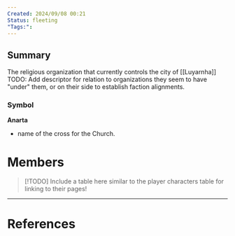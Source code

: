 ```yaml
---
Created: 2024/09/08 00:21
Status: fleeting
"Tags:":
---
```

## Summary
The religious organization that currently controls the city of [[Luyarnha]]
TODO: Add descriptor for relation to organizations they seem to have "under" them, or on their side to establish faction alignments.

### Symbol
**Anarta**
- name of the cross for the Church.

# Members
> [!TODO] Include a table here similar to the player characters table for linking to their pages!
 
---
# References
